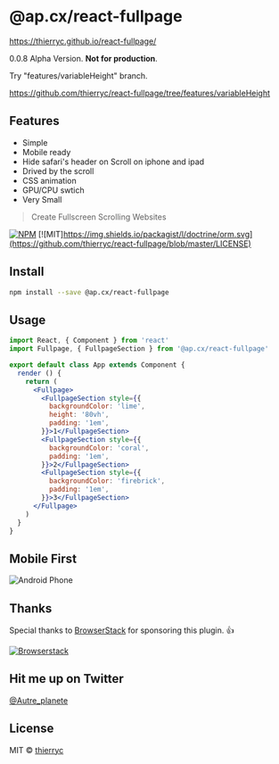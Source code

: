 # @ap.cx/react-fullpage

https://thierryc.github.io/react-fullpage/

0.0.8 Alpha Version. **Not for production**.

Try "features/variableHeight" branch.

https://github.com/thierryc/react-fullpage/tree/features/variableHeight

## Features

- Simple
- Mobile ready
- Hide safari's header on Scroll on iphone and ipad
- Drived by the scroll
- CSS animation
- GPU/CPU swtich
- Very Small

> Create Fullscreen Scrolling Websites

[![NPM](https://img.shields.io/npm/v/@ap.cx/react-fullpage.svg)](https://www.npmjs.com/package/react-fullpage)
[![MIT]https://img.shields.io/packagist/l/doctrine/orm.svg](https://github.com/thierryc/react-fullpage/blob/master/LICENSE)

## Install

```bash
npm install --save @ap.cx/react-fullpage
```

## Usage

```jsx
import React, { Component } from 'react'
import Fullpage, { FullpageSection } from '@ap.cx/react-fullpage'

export default class App extends Component {
  render () {
    return (
      <Fullpage>
        <FullpageSection style={{
          backgroundColor: 'lime',
          height: '80vh',
          padding: '1em',
        }}>1</FullpageSection>
        <FullpageSection style={{
          backgroundColor: 'coral',
          padding: '1em',
        }}>2</FullpageSection>
        <FullpageSection style={{
          backgroundColor: 'firebrick',
          padding: '1em',
        }}>3</FullpageSection>
      </Fullpage>
    )
  }
}

```

## Mobile First

![Android Phone](https://raw.githubusercontent.com/thierryc/react-fullpage/master/static/images/android-phone.jpg)

## Thanks

Special thanks to [BrowserStack](https://www.browserstack.com/users/sign_up) for sponsoring this plugin. 👍

[![Browserstack](https://raw.githubusercontent.com/thierryc/react-fullpage/master/static/images/browserstack@2x.png)](https://www.browserstack.com/users/sign_up)

## Hit me up on Twitter

[@Autre_planete](https://twitter.com/Autre_planete?ref=github)

## License

MIT © [thierryc](https://github.com/thierryc)

